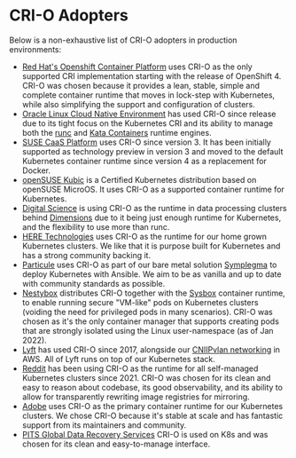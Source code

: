 # CRI-O Adopters

Below is a non-exhaustive list of CRI-O adopters in production environments:

- [Red Hat's Openshift Container Platform](https://www.openshift.com/) uses
  CRI-O as the only supported CRI implementation starting with the release of
  OpenShift 4. CRI-O was chosen because it provides a lean, stable, simple and
  complete container runtime that moves in lock-step with Kubernetes, while also
  simplifying the support and configuration of clusters.
- [Oracle Linux Cloud Native Environment](https://www.oracle.com/it-infrastructure/software.html)
  has used CRI-O since release due to its tight focus on the Kubernetes CRI and
  its ability to manage both the [runc](https://opencontainers.org/) and
  [Kata Containers](https://katacontainers.io/) runtime engines.
- [SUSE CaaS Platform](https://www.suse.com/products/caas-platform) uses CRI-O
  since version 3. It has been initially supported as technology preview in
  version 3 and moved to the default Kubernetes container runtime since version
  4 as a replacement for Docker.
- [openSUSE Kubic](https://kubic.opensuse.org) is a Certified Kubernetes
  distribution based on openSUSE MicroOS. It uses CRI-O as a supported container
  runtime for Kubernetes.
- [Digital Science](https://www.digital-science.com/) is using CRI-O as the
  runtime in data processing clusters behind [Dimensions](https://www.dimension.ai)
  due to it being just enough runtime for Kubernetes, and the flexibility to
  use more than runc.
- [HERE Technologies](https://here.com) uses CRI-O as the runtime for our home
  grown Kubernetes clusters. We like that it is purpose built for Kubernetes and
  has a strong community backing it.
- [Particule](https://particule.io/en) uses CRI-O as part of our bare metal
  solution [Symplegma](https://github.com/particuleio/symplegma) to deploy
  Kubernetes with Ansible. We aim to be as vanilla and up to date with community
  standards as possible.
- [Nestybox](https://www.nestybox.com) distributes CRI-O together with the
  [Sysbox](https://github.com/nestybox/sysbox) container runtime, to enable
  running secure "VM-like" pods on Kubernetes clusters (voiding the need for
  privileged pods in many scenarios). CRI-O was chosen as it's the only
  container manager that supports creating pods that are strongly isolated using
  the Linux user-namespace (as of Jan 2022).
- [Lyft](https://www.lyft.com/) has used CRI-O since 2017, alongside our
  [CNIIPvlan networking](https://github.com/lyft/cni-ipvlan-vpc-k8s) in AWS.
  All of Lyft runs on top of our Kubernetes stack.
- [Reddit](https://www.reddit.com) has been using CRI-O as the runtime for all
  self-managed Kubernetes clusters since 2021. CRI-O was chosen for its clean and
  easy to reason about codebase, its good observability, and its ability to allow
  for transparently rewriting image registries for mirroring.
- [Adobe](https://www.adobe.com/) uses CRI-O as the primary container runtime for
  our Kubernetes clusters. We chose CRI-O because it's stable at scale and has
  fantastic support from its maintainers and community.
- [PITS Global Data Recovery Services](https://www.pitsdatarecovery.net/) CRI-O is used on K8s and was chosen for its clean and easy-to-manage interface. 
